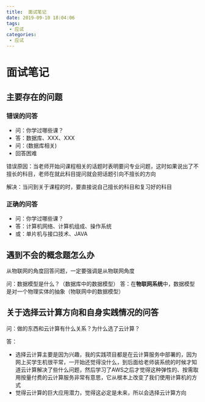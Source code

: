 ```yaml
---
title:  面试笔记
date: 2019-09-10 18:04:06
tags: 
 - 应试
categories: 
 - 应试
---
```

# 面试笔记

## 主要存在的问题

### 错误的问答

* 问：你学过哪些课？
* 答：数据库、XXX、XXX
* 问：(数据库相关)
* 回答困难

错误原因：当老师开始问课程相关的话题时表明要问专业问题，这时如果说出了不擅长的科目，老师在就此科目提问就会把话题引向不擅长的方向

解决：当问到关于课程的时，要直接说自己擅长的科目和复习好的科目

### 正确的问答

* 问：你学过哪些课？
* 答：计算机网络、计算机组成、操作系统
* 或：单片机与接口技术、JAVA

## 遇到不会的概念题怎么办

从物联网的角度回答问题，一定要强调是从物联网角度

问：数据模型是什么？（数据库中的数据模型）
答：在**物联网系统**中，数据模型是对一个物理实体的抽象（物联网中的数据模型）

## 关于选择云计算方向和自身实践情况的问答

问：做的东西和云计算有什么关系？为什么选了云计算？

答：

* 选择云计算主要是因为兴趣，我的实践项目都是在云计算服务中部署的，因为网上买学生机很平常，一开始还觉得没什么，到后面给老师装系统的时候才知道云计算解决了些什么问题，然后学习了AWS之后才觉得这种弹性的、按需取用按量付费的云计算服务非常有意思，它从根本上改变了我们使用计算机的方式
* 觉得云计算的巨大应用潜力，觉得这必定是未来，所以会选择云计算方向
